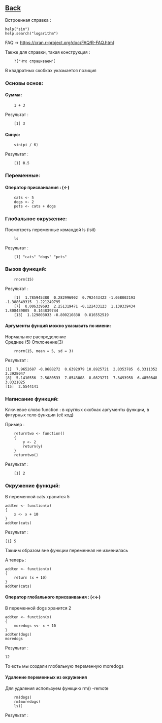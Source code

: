 ## [Back](https://github.com/ifanzilka/Statistic_for_R/blob/main/Module%201:%20basic%20structures%20and%20concepts/readme.md)
Встроенная справка :

    help("sin")
    help.search("logarithm")

FAQ -> https://cran.r-project.org/doc/FAQ/R-FAQ.html 

Также для справки, такая конструкция :

        ?['Что спрашиваем']
В квадратных скобках указыается позиция

### Основы основ:
#### Сумма:
        
        1 + 3
Результат : 

        [1] 3
        
#### Синус:

        sin(pi / 6)
Результат :
        
        [1] 0.5
        
### Переменные:
#### Оператор присваивания : (<-)
 
        cats <- 5
        dogs <- 2
        pets <- cats + dogs
        
### Глобальное окружение:
Посмотреть переменные командой ls (lsit)
        
        ls
Результат :

        [1] "cats" "dogs" "pets"
        
### Вызов функций:
        
        rnorm(15)
Результат :
    
        [1]  1.785945380  0.282996902  0.792443422 -1.058002193 -1.388649315  1.221249795
        [7]  0.006339693  2.251319471 -0.122433123  1.139339434  1.808439005  0.144839744
        [13]  1.129803033 -0.800210838  0.816552519
#### Аргументы фунций можно указывать по имени:
Нормальное распределение  
Среднее (5) Отклонение(3)

    
        rnorm(15, mean = 5, sd = 3)
Результат :

    [1]  7.9652687 -0.8688272  0.6392979 10.8925721  2.8353785  6.3311352  3.3928047
    [8]  5.1410556  2.5080533  7.0543008  8.0823271  7.3493958  6.4850848  3.0321025
    [15]  2.5544141

### Написание функций:

Ключевое слово function : в круглых скобках аргументы функции, в фигурных тело функции (её код)

Пример :

        returntwo <- function() 
        {    
            y <- 2     
            return(y)
        }
        returntwo()

Результат :

        [1] 2

### Окружение функций:

В переменной cats хранится 5

    addten <- function(x)
    {
        x <- x + 10
    }
    addten(cats)
Результат :
        
    [1] 5
Такиим образом вне функции переменная не изменилась

А теперь :

    addten <- function(x)
    {
        return (x + 10)
    }
    addten(cats)

#### Оператор  глобального присваивания : (<<-)
В переменной dogs  хранится 2

    addten <- function(x)
    {
        moredogs <<- x + 10
    }
    addten(dogs)
    moredogs
Результат :

    12

То есть мы создали глобальную переменную moredogs

#### Удаление переменных из окружения
Для удаления используем функцию rm() -remote

        rm(dogs)
        rm(moredogs)
        ls()
 Результат :
 
